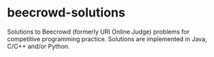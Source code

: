 # beecrowd-solutions
Solutions to Beecrowd (formerly URI Online Judge) problems for competitive programming practice. Solutions are implemented in Java, C/C++ and/or Python.
